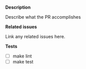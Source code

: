 <!--
SPDX-FileCopyrightText: 2020 SAP SE
SPDX-FileCopyrightText: 2021 SAP SE
SPDX-FileCopyrightText: 2022 SAP SE

SPDX-License-Identifier: Apache-2.0
-->

**Description**

Describe what the PR accomplishes

**Related issues**

Link any related issues here.

**Tests**

- [ ] make lint
- [ ] make test
